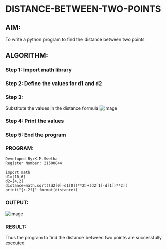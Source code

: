 # DISTANCE-BETWEEN-TWO-POINTS

## AIM:
To write a python program to find the distance between two  points
## ALGORITHM:
### Step 1: Import math library
### Step 2: Define the values for d1 and d2
### Step 3: 
Substitute the values in the distance formula 
![image](https://user-images.githubusercontent.com/94228215/144434055-bfc4cbdc-ed36-47d9-a3aa-45a4652280d4.png)
 
### Step 4: Print the values
### Step 5: End the program
### PROGRAM:
```
Developed By:K.M.Swetha
Register Number: 21500844

import math
d1=[10,6]
d2=[4,2]
distance=math.sqrt((d2[0]-d1[0])**2)+(d2[1]-d[1])**2))
print("{:.2f}".format(distance))
```


### OUTPUT:


![image](https://user-images.githubusercontent.com/94228215/154520513-59248a54-d01d-4b8f-8d2f-4ae8ba8a5f50.png)



### RESULT:
Thus the program to find the distance between two points are successfully executed 
